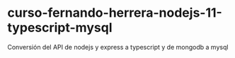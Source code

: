 # curso-fernando-herrera-nodejs-11-typescript-mysql

Conversión del API de nodejs y express a typescript y de mongodb a mysql